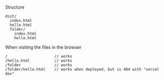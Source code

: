 Structure

```
dist/
  index.html
  hello.html
  folder/
    index.html
    hello.html
```

When visiting the files in the browser
```
/                     // works
/hello.html           // works
/folder               // works
/folder/hello.html    // works when deployed, but is 404 with "vercel dev"
```
